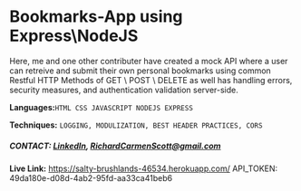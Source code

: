 # Bookmarks-App using Express\NodeJS
Here, me and one other contributer have created a mock API where a user can retreive and submit their own personal bookmarks using common Restful HTTP Methods of GET \ POST \ DELETE as well has handling errors, security measures, and authentication validation server-side.

**Languages:**`HTML CSS JAVASCRIPT NODEJS EXPRESS `

**Techniques:** `LOGGING, MODULIZATION, BEST HEADER PRACTICES, CORS`

##### CONTACT:  [LinkedIn](https://www.linkedin.com/in/richard-scott-4b79821aa/ "LinkedIn"), RichardCarmenScott@gmail.com

**Live Link:** https://salty-brushlands-46534.herokuapp.com/
API_TOKEN: 49da180e-d08d-4ab2-95fd-aa33ca41beb6

